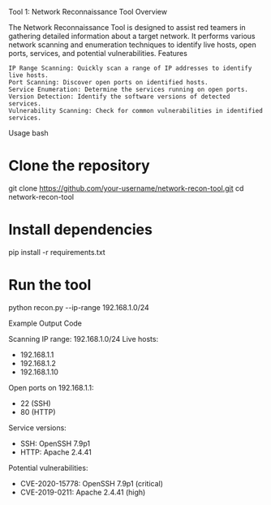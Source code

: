 Tool 1: Network Reconnaissance Tool
Overview

The Network Reconnaissance Tool is designed to assist red teamers in gathering detailed information about a target network. It performs various network scanning and enumeration techniques to identify live hosts, open ports, services, and potential vulnerabilities.
Features

    IP Range Scanning: Quickly scan a range of IP addresses to identify live hosts.
    Port Scanning: Discover open ports on identified hosts.
    Service Enumeration: Determine the services running on open ports.
    Version Detection: Identify the software versions of detected services.
    Vulnerability Scanning: Check for common vulnerabilities in identified services.

Usage
bash

# Clone the repository
git clone https://github.com/your-username/network-recon-tool.git
cd network-recon-tool

# Install dependencies
pip install -r requirements.txt

# Run the tool
python recon.py --ip-range 192.168.1.0/24

Example Output
Code

Scanning IP range: 192.168.1.0/24
Live hosts:
  - 192.168.1.1
  - 192.168.1.2
  - 192.168.1.10

Open ports on 192.168.1.1:
  - 22 (SSH)
  - 80 (HTTP)

Service versions:
  - SSH: OpenSSH 7.9p1
  - HTTP: Apache 2.4.41

Potential vulnerabilities:
  - CVE-2020-15778: OpenSSH 7.9p1 (critical)
  - CVE-2019-0211: Apache 2.4.41 (high)


